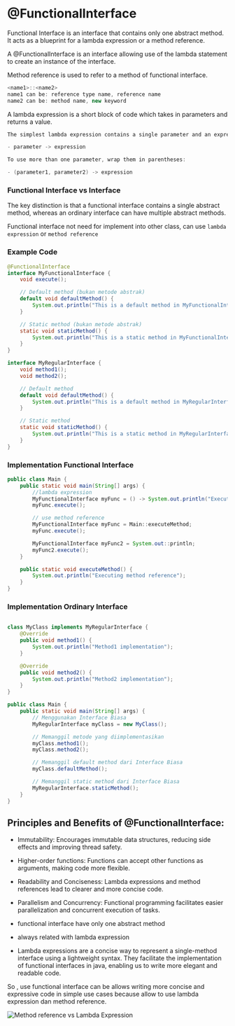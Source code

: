 # @FunctionalInterface

Functional Interface is an interface that contains only one abstract method. It acts as a blueprint for a lambda expression or a method reference.

A \@FunctionalInterface is an interface allowing use of the lambda statement to create an instance of the interface.

Method reference is used to refer to a method of functional interface.

```java
<name1>::<name2>
name1 can be: reference type name, reference name
name2 can be: method name, new keyword
```

A lambda expression is a short block of code
which takes in parameters and returns a value.

```java
The simplest lambda expression contains a single parameter and an expression:

- parameter -> expression

To use more than one parameter, wrap them in parentheses:

- (parameter1, parameter2) -> expression
```

### Functional Interface vs Interface

The key distinction is that a functional interface contains a single abstract method, whereas an ordinary interface can have multiple abstract methods.

Functional interface not need for implement into other class, can use `lambda expression` or `method reference`

### Example Code

```java
@FunctionalInterface
interface MyFunctionalInterface {
    void execute();

    // Default method (bukan metode abstrak)
    default void defaultMethod() {
        System.out.println("This is a default method in MyFunctionalInterface");
    }

    // Static method (bukan metode abstrak)
    static void staticMethod() {
        System.out.println("This is a static method in MyFunctionalInterface");
    }
}
```

```java
interface MyRegularInterface {
    void method1();
    void method2();

    // Default method
    default void defaultMethod() {
        System.out.println("This is a default method in MyRegularInterface");
    }

    // Static method
    static void staticMethod() {
        System.out.println("This is a static method in MyRegularInterface");
    }
}
```

### Implementation Functional Interface

```java
public class Main {
    public static void main(String[] args) {
        //lambda expression
        MyFunctionalInterface myFunc = () -> System.out.println("Executing!");
        myFunc.execute();

        // use method reference
        MyFunctionalInterface myFunc = Main::executeMethod;
        myFunc.execute();

        MyFunctionalInterface myFunc2 = System.out::println;
        myFunc2.execute();
    }

    public static void executeMethod() {
        System.out.println("Executing method reference");
    }
}

```

### Implementation Ordinary Interface

```java

class MyClass implements MyRegularInterface {
    @Override
    public void method1() {
        System.out.println("Method1 implementation");
    }

    @Override
    public void method2() {
        System.out.println("Method2 implementation");
    }
}

public class Main {
    public static void main(String[] args) {
        // Menggunakan Interface Biasa
        MyRegularInterface myClass = new MyClass();

        // Memanggil metode yang diimplementasikan
        myClass.method1();
        myClass.method2();

        // Memanggil default method dari Interface Biasa
        myClass.defaultMethod();

        // Memanggil static method dari Interface Biasa
        MyRegularInterface.staticMethod();
    }
}
```

## Principles and Benefits of @FunctionalInterface:

- Immutability: Encourages immutable data structures, reducing side effects and improving thread safety.
- Higher-order functions: Functions can accept other functions as arguments, making code more flexible.
- Readability and Conciseness: Lambda expressions and method references lead to clearer and more concise code.
- Parallelism and Concurrency: Functional programming facilitates easier parallelization and concurrent execution of tasks.

- functional interface have only one abstract method
- always related with lambda expression
- Lambda expressions are a concise way to represent a single-method interface using a lightweight syntax. They facilitate the implementation of functional interfaces in java, enabling us to write more elegant and readable code.

So , use functional interface can be allows writing more concise and expressive code in simple use cases because allow to use lambda expression dan method reference.

![Method reference vs Lambda Expression](/Assignment2/assets/p1.png)

